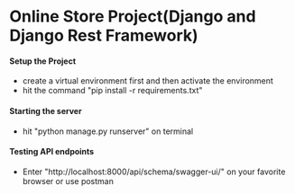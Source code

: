 # Online Store Project(Django and Django Rest Framework)

#### Setup the Project

- create a virtual environment first and then activate the environment
- hit the command "pip install -r requirements.txt"

#### Starting the server

- hit "python manage.py runserver" on terminal

#### Testing API endpoints

- Enter "http://localhost:8000/api/schema/swagger-ui/" on your favorite browser or use postman
